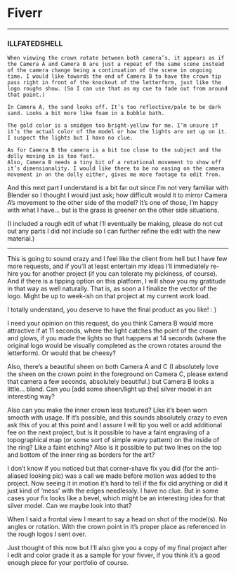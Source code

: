 # Fiverr
---

### ILLFATEDSHELL


	When viewing the crown rotate between both camera’s, it appears as if the Camera A and Camera B are just a repeat of the same scene instead of the camera change being a continuation of the scene in ongoing time. I would like towards the end of Camera B to have the crown tip pass right in front of the knockout of the letterform, just like the logo roughs show. (So I can use that as my cue to fade out from around that point.)  
  
	In Camera A, the sand looks off. It’s too reflective/pale to be dark sand. Looks a bit more like foam in a bubble bath.  
  
	The gold color is a smidgen too bright-yellow for me. I’m unsure if it’s the actual color of the model or how the lights are set up on it. I suspect the lights but I have no clue. 
  
	As for Camera B the camera is a bit too close to the subject and the dolly moving in is too fast. 
	Also, Camera B needs a tiny bit of a rotational movement to show off it’s dimensionality. I would like there to be no easing on the camera movement in on the dolly either, gives me more footage to edit from.  
  
And this next part I understand is a bit far out since I’m not very familiar with Blender so I thought I would just ask; how difficult would it to mirror Camera A’s movement to the other side of the model? It’s one of those, I’m happy with what I have... but is the grass is greener on the other side situations.  
  
(I included a rough edit of what I’ll eventually be making, please do not cut out any parts I did not include so I can further refine the edit with the new material.)

---

This is going to sound crazy and I feel like the client from hell but I have few more requests, and if you’ll at least entertain my ideas I’ll immediately re-hire you for another project (if you can tolerate my pickiness, of course). And if there is a tipping option on this platform, I will show you my gratitude in that way as well naturally. That is, as soon a I finalize the vector of the logo. Might be up to week-ish on that project at my current work load.  

I totally understand, you deserve to have the final product as you like! : ) 

  
I need your opinion on this request, do you think Camera B would more attractive if at 11 seconds, where the light catches the point of the crown and glows, if you made the lights so that happens at 14 seconds (where the original logo would be visually completed as the crown rotates around the letterform). Or would that be cheesy?  
  
Also, there’s a beautiful sheen on both Camera A and C (I absolutely love the sheen on the crown point in the foreground on Camera C, please extend that camera a few seconds, absolutely beautiful.) but Camera B looks a little... bland. Can you [add some sheen/light up the] silver model in an interesting way?  
  
Also can you make the inner crown less textured? Like it’s been worn smooth with usage. If it’s possible, and this sounds absolutely crazy to even ask this of you at this point and I assure I will tip you well or add additional fee on the next project, but is it possible to have a faint engraving of a topographical map (or some sort of simple wavy pattern) on the inside of the ring? Like a faint etching? Also is it possible to put two lines on the top and bottom of the inner ring as borders for the art?  
  
I don’t know if you noticed but that corner-shave fix you did (for the anti-aliased looking pic) was a call we made before motion was added to the project. Now seeing it in motion it’s hard to tell if the fix did anything or did it just kind of ‘mess’ with the edges needlessly. I have no clue. But in some cases your fix looks like a bevel, which might be an interesting idea for that silver model. Can we maybe look into that?  
  
When I said a frontal view I meant to say a head on shot of the model(s). No angles or rotation. With the crown point in it’s proper place as referenced in the rough logos I sent over.   
  
Just thought of this now but I’ll also give you a copy of my final project after I edit and color grade it as a sample for your fivver, if you think it’s a good enough piece for your portfolio of course.